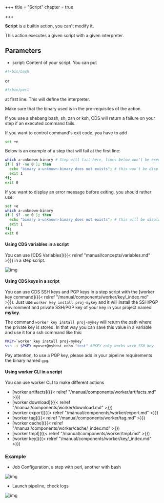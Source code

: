 +++
title = "Script"
chapter = true

+++

**Script** is a builtin action, you can't modify it.

This action executes a given script with a given interpreter.

## Parameters

* script: Content of your script. You can put

```bash
#!/bin/bash
```

 or

```bash
#!/bin/perl
```

 at first line. This will define the interpreter.

Make sure that the binary used is in the pre-requisites of the action.

If you use a shebang bash, sh, zsh or ksh, CDS will return a failure on your step if an executed command fails.

If you want to control command's exit code, you have to add
```bash
set +e
```

Below is an example of a step that will fail at the first line:

```bash
which a-unknown-binary # Step will fail here, lines below won't be executed
if [ $? -ne 0 ]; then
  echo "binary a-unknown-binary does not exists"; # this won't be displayed
  exit 1
fi;
exit 0
```

If you want to display an error message before exiting, you should rather use:

```bash
set +e
which a-unknown-binary
if [ $? -ne 0 ]; then
  echo "binary a-unknown-binary does not exists"; # this will be displayed
  exit 1
fi;
exit 0
```


#### Using CDS variables in a script

You can use [CDS Variables]({{< relref "manual/concepts/variables.md" >}}) in a step script.

![img](/images/workflows.pipelines.actions.builtin.script-bash.png)

#### Using CDS keys in a script

You can use CDS SSH keys and PGP keys in a step script with the [worker key command]({{< relref "/manual/components/worker/key/_index.md" >}}). Just use `worker key install proj-mykey` and it will install the SSH/PGP environment and private SSH/PGP key of your key in your project named **mykey**.

The command `worker key install proj-mykey` will return the path where the private key is stored. In that way you can save this value in a variable and use it for a ssh command like this:

```bash
PKEY=`worker key install proj-mykey`
ssh -i $PKEY myuser@myhost echo "test" #PKEY only works with SSH key
```

Pay attention, to use a PGP key, please add in your pipeline requirements the binary named `gpg`.

#### Using worker CLI in a script

You can use worker CLI to make different actions

+ [worker artifacts]({{< relref "/manual/components/worker/artifacts.md" >}})
+ [worker download]({{< relref "/manual/components/worker/download.md" >}})
+ [worker export]({{< relref "/manual/components/worker/export.md" >}})
+ [worker tag]({{< relref "/manual/components/worker/tag.md" >}})
+ [worker cache]({{< relref "/manual/components/worker/cache/_index.md" >}})
+ [worker tmpl]({{< relref "/manual/components/worker/tmpl.md" >}})
+ [worker key]({{< relref "/manual/components/worker/key/_index.md" >}})

### Example

* Job Configuration, a step with perl, another with bash

![img](/images/workflows.pipelines.actions.builtin.script-job.png)

* Launch pipeline, check logs

![img](/images/workflows.pipelines.actions.builtin.script-logs.png)
